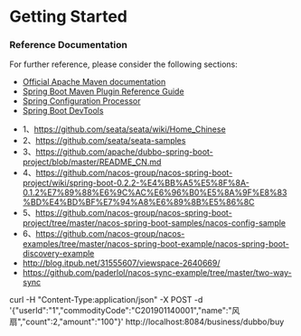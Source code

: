 # Getting Started

### Reference Documentation
For further reference, please consider the following sections:

* [Official Apache Maven documentation](https://maven.apache.org/guides/index.html)
* [Spring Boot Maven Plugin Reference Guide](https://docs.spring.io/spring-boot/docs/2.1.8.RELEASE/maven-plugin/)
* [Spring Configuration Processor](https://docs.spring.io/spring-boot/docs/2.1.8.RELEASE/reference/htmlsingle/#configuration-metadata-annotation-processor)
* [Spring Boot DevTools](https://docs.spring.io/spring-boot/docs/2.1.8.RELEASE/reference/htmlsingle/#using-boot-devtools)


- 1、https://github.com/seata/seata/wiki/Home_Chinese
- 2、https://github.com/seata/seata-samples
- 3、https://github.com/apache/dubbo-spring-boot-project/blob/master/README_CN.md
- 4、https://github.com/nacos-group/nacos-spring-boot-project/wiki/spring-boot-0.2.2-%E4%BB%A5%E5%8F%8A-0.1.2%E7%89%88%E6%9C%AC%E6%96%B0%E5%8A%9F%E8%83%BD%E4%BD%BF%E7%94%A8%E6%89%8B%E5%86%8C
- 5、https://github.com/nacos-group/nacos-spring-boot-project/tree/master/nacos-spring-boot-samples/nacos-config-sample
- 6、https://github.com/nacos-group/nacos-examples/tree/master/nacos-spring-boot-example/nacos-spring-boot-discovery-example
- http://blog.itpub.net/31555607/viewspace-2640669/
- https://github.com/paderlol/nacos-sync-example/tree/master/two-way-sync

curl -H "Content-Type:application/json" -X POST -d '{"userId":"1","commodityCode":"C201901140001","name":"风扇","count":2,"amount":"100"}' http://localhost:8084/business/dubbo/buy
